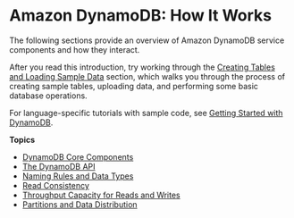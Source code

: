 # Amazon DynamoDB: How It Works<a name="HowItWorks"></a>

The following sections provide an overview of Amazon DynamoDB service components and how they interact\.

After you read this introduction, try working through the [Creating Tables and Loading Sample Data](SampleData.md) section, which walks you through the process of creating sample tables, uploading data, and performing some basic database operations\. 

For language\-specific tutorials with sample code, see [Getting Started with DynamoDB](GettingStarted.md)\.

**Topics**
+ [DynamoDB Core Components](HowItWorks.CoreComponents.md)
+ [The DynamoDB API](HowItWorks.API.md)
+ [Naming Rules and Data Types](HowItWorks.NamingRulesDataTypes.md)
+ [Read Consistency](HowItWorks.ReadConsistency.md)
+ [Throughput Capacity for Reads and Writes](HowItWorks.ProvisionedThroughput.md)
+ [Partitions and Data Distribution](HowItWorks.Partitions.md)
